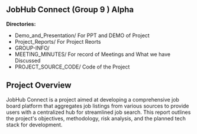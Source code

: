 ## JobHub Connect (Group 9 ) Alpha

**Directories:**

- Demo_and_Presentation/ For PPT and DEMO of Project
- Project_Reports/ For Project Reorts
- GROUP-INFO/ 
- MEETING_MINUTES/ For record of Meetings and What we have Discussed
- PROJECT_SOURCE_CODE/ Code of the Project

## Project Overview
JobHub Connect is a project aimed at developing a comprehensive job board platform that aggregates job listings from various sources to provide users with a centralized hub for streamlined job search. This report outlines the project's objectives, methodology, risk analysis, and the planned tech stack for development.
